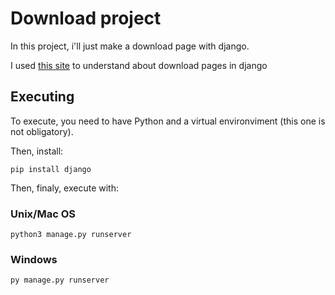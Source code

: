 # Download project

In this project, i'll just make a download page with django.

I used [this site](https://djangoadventures.com/how-to-create-file-download-links-in-django/) to understand about download pages in django

## Executing

To execute, you need to have Python and a virtual environviment (this one is not obligatory).

Then, install:

```
pip install django
```

Then, finaly, execute with:

### Unix/Mac OS

```
python3 manage.py runserver
```

### Windows

```
py manage.py runserver
```
